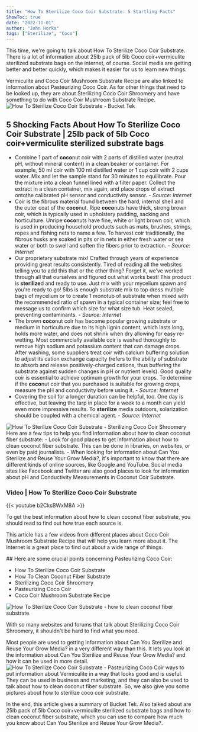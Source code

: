 ```yaml
---
title: "How To Sterilize Coco Coir Substrate: 5 Startling Facts"
ShowToc: true 
date: "2022-11-01"
author: "John Horka" 
tags: ["Sterilize", "Coco"]
---
```


	
This time, we're going to talk about How To Sterilize Coco Coir Substrate. There is a lot of information about 25lb pack of 5lb Coco coir+vermiculite sterilized substrate bags on the internet, of course. Social media are getting better and better quickly, which makes it easier for us to learn new things.

Vermiculite and Coco Coir Mushroom Substrate Recipe are also linked to information about Pasteurizing Coco Coir. As for other things that need to be looked up, they are about Sterilizing Coco Coir Shroomery and have something to do with Coco Coir Mushroom Substrate Recipe.
<img loading="lazy" src="https://www.tortoise-den.co.uk/images/Products/TortoiseSubstrates/012_-_Tortoise_Den_-Nov_2019_-_DSF3273.jpg" onerror="this.onerror=null;this.src='https://blogger.googleusercontent.com/img/a/AVvXsEhe7F7TRXHtjiKvHb5vS7DmnxvpHiDyoYyYvm1nHB3Qp2_w3BnM6A2eq4v7FYxCC9bfZt3a9vIMtAYEKUiaDQbHMg-ViyGmRIj39MLp0bGFfgfYw1Dc9q_H-T0wiTm3l0Uq42dETrN9eC8aGJ9_IORZsxST1AcLR7np1koOfcc7tnHa4S8Mwz_xD9d0=s16000';" alt="How To Sterilize Coco Coir Substrate - Bucket Tek" >

## 5 Shocking Facts About How To Sterilize Coco Coir Substrate | 25lb pack of 5lb Coco coir+vermiculite sterilized substrate bags
-   Combine 1 part of **coco**nut coir with 2 parts of distilled water (neutral pH, without mineral content) in a clean beaker or container. For example, 50 ml coir with 100 ml distilled water or 1 cup coir with 2 cups water. Mix and let the sample stand for 30 minutes to equilibrate. Pour the mixture into a clean funnel lined with a filter paper. Collect the extract in a clean container, mix again, and place drops of extract ontothe calibrated pH sensor and conductivity sensor. - <cite>Source: Internet</cite>
-   Coir is the fibrous material found between the hard, internal shell and the outer coat of the **coco**nut. Ripe **coco**nuts have thick, strong brown coir, which is typically used in upholstery padding, sacking and horticulture. Unripe **coco**nuts have fine, white or light brown coir, which is used in producing household products such as mats, brushes, strings, ropes and fishing nets to name a few. To harvest coir traditionally, the fibrous husks are soaked in pits or in nets in either fresh water or sea water or both to swell and soften the fibers prior to extraction. - <cite>Source: Internet</cite>
-   Our proprietary substrate mix! Crafted through years of experience providing great results consistently. Tired of reading all the websites telling you to add this that or the other thing? Forget it, we’ve worked through all that ourselves and figured out what works best! This product is **sterilize**d and ready to use. Just mix with your mycelium spawn and you're ready to go! 5lbs is enough substrate mix to top dress multiple bags of mycelium or to create 1 monotub of substrate when mixed with the recommended ratio of spawn in a typical container size; feel free to message us to confirm which size for what size tub. Heat sealed, preventing contaminants. - <cite>Source: Internet</cite>
-   The brown **coco**nut coir has become popular growing substrate or medium in horticulture due to its high lignin content, which lasts long, holds more water, and does not shrink when dry allowing for easy re-wetting. Most commercially available coir is washed thoroughly to remove high sodium and potassium content that can damage crops. After washing, some suppliers treat coir with calcium buffering solution to adjust its cation exchange capacity (refers to the ability of substrate to absorb and release positively-charged cations, thus buffering the substrate against sudden changes in pH or nutrient levels). Good quality coir is essential to achieve optimum growth for your crops. To determine if the **coco**nut coir that you purchased is suitable for growing crops, measure the pH and conductivity before using it. - <cite>Source: Internet</cite>
-   Covering the soil for a longer duration can be helpful, too. One day is effective, but leaving the tarp in place for a week to a month can yield even more impressive results. To **sterilize** media outdoors, solarization should be coupled with a chemical agent. - <cite>Source: Internet</cite>


<img loading="lazy" src="https://plantinstructions.com/wp-content/uploads/2019/02/coconut-coir.jpg" onerror="this.onerror=null;this.src='https://blogger.googleusercontent.com/img/a/AVvXsEhe7F7TRXHtjiKvHb5vS7DmnxvpHiDyoYyYvm1nHB3Qp2_w3BnM6A2eq4v7FYxCC9bfZt3a9vIMtAYEKUiaDQbHMg-ViyGmRIj39MLp0bGFfgfYw1Dc9q_H-T0wiTm3l0Uq42dETrN9eC8aGJ9_IORZsxST1AcLR7np1koOfcc7tnHa4S8Mwz_xD9d0=s16000';" alt="How To Sterilize Coco Coir Substrate - Sterilizing Coco Coir Shroomery" >
Here are a few tips to help you find information about how to clean coconut fiber substrate:
- Look for good places to get information about how to clean coconut fiber substrate. This can be done in libraries, on websites, or even by paid journalists.
- When looking for information about Can You Sterilize and Reuse Your Grow Media?, it's important to know that there are different kinds of online sources, like Google and YouTube. Social media sites like Facebook and Twitter are also good places to look for information about pH and Conductivity Measurements in Coconut Coir Substrate.

### Video | How To Sterilize Coco Coir Substrate
{{< youtube b2CksBWxM8A >}} 

To get the best information about how to clean coconut fiber substrate, you should read to find out how true each source is.

This article has a few videos from different places about Coco Coir Mushroom Substrate Recipe that will help you learn more about it. The Internet is a great place to find out about a wide range of things.
<script async="async" data-cfasync="false" src="//normallydemandedalter.com/fe63df3c5408708b15d8dc3d9b206b31/invoke.js"></script>
<div id="container-fe63df3c5408708b15d8dc3d9b206b31"></div>
## Here are some crucial points concerning Pasteurizing Coco Coir:

- How To Sterilize Coco Coir Substrate
- How To Clean Coconut Fiber Substrate
- Sterilizing Coco Coir Shroomery
- Pasteurizing Coco Coir
- Coco Coir Mushroom Substrate Recipe

 <img loading="lazy" src="https://cocogreen.co.uk/wp-content/uploads/2020/01/cocogreen-uk-why-use-coir-hero-banner.jpg" onerror="this.onerror=null;this.src='https://blogger.googleusercontent.com/img/a/AVvXsEhe7F7TRXHtjiKvHb5vS7DmnxvpHiDyoYyYvm1nHB3Qp2_w3BnM6A2eq4v7FYxCC9bfZt3a9vIMtAYEKUiaDQbHMg-ViyGmRIj39MLp0bGFfgfYw1Dc9q_H-T0wiTm3l0Uq42dETrN9eC8aGJ9_IORZsxST1AcLR7np1koOfcc7tnHa4S8Mwz_xD9d0=s16000';" alt="How To Sterilize Coco Coir Substrate - how to clean coconut fiber substrate" >

With so many websites and forums that talk about Sterilizing Coco Coir Shroomery, it shouldn't be hard to find what you need.

Most people are used to getting information about Can You Sterilize and Reuse Your Grow Media? in a very different way than this. It lets you look at the information about Can You Sterilize and Reuse Your Grow Media? and how it can be used in more detail.
<img loading="lazy" src="https://coir.com/wp-content/uploads/2019/02/CoirGarden-e1563317603834.jpg" onerror="this.onerror=null;this.src='https://blogger.googleusercontent.com/img/a/AVvXsEhe7F7TRXHtjiKvHb5vS7DmnxvpHiDyoYyYvm1nHB3Qp2_w3BnM6A2eq4v7FYxCC9bfZt3a9vIMtAYEKUiaDQbHMg-ViyGmRIj39MLp0bGFfgfYw1Dc9q_H-T0wiTm3l0Uq42dETrN9eC8aGJ9_IORZsxST1AcLR7np1koOfcc7tnHa4S8Mwz_xD9d0=s16000';" alt="How To Sterilize Coco Coir Substrate - Pasteurizing Coco Coir" >
ways to put information about Vermiculite in a way that looks good and is useful. They can be used in business and marketing, and they can also be used to talk about how to clean coconut fiber substrate. So, we also give you some pictures about how to sterilize coco coir substrate.

In the end, this article gives a summary of Bucket Tek. Also talked about are 25lb pack of 5lb Coco coir+vermiculite sterilized substrate bags and how to clean coconut fiber substrate, which you can use to compare how much you know about Can You Sterilize and Reuse Your Grow Media?.
	
	

